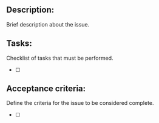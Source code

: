 ## Description:
Brief description about the issue.

## Tasks:
Checklist of tasks that must be performed.

- [ ]

## Acceptance criteria:
Define the criteria for the issue to be considered complete.

- [ ]
